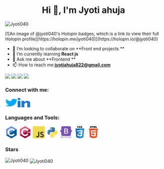 <h1 align="center">Hi 👋, I'm Jyoti ahuja</h1>
<p align="left"> <img src="https://komarev.com/ghpvc/?username=Jyoti040&label=Profile%20views&color=0e75b6&style=flat" alt="Jyoti040" /> </p>
[![An image of @jyoti040's Holopin badges, which is a link to view their full Holopin profile](https://holopin.me/jyoti040)](https://holopin.io/@jyoti040)

- 👯 I’m looking to collaborate on **Front end projects **
- 🌱 I’m currently learning **React js**
- 💬 Ask me about **Frontend **
- 📫 How to reach me **jyotiahuja822@gmail.com**

<div> <a href="https://twitter.com/https://twitter.com/_jyoti040_?t=zd2q6dSMMgp-VBda0adwfQ&s=09" target="_blank"><img src="https://img.shields.io/badge/Twitter-1DA1F2?style=for-the-badge&logo=twitter&logoColor=white" target="_blank"></a>
<a href="https://www.linkedin.com/in/https://www.linkedin.com/in/jyoti-ahuja-331228248?utm_source=share&utm_campaign=share_via&utm_content=profile&utm_medium=android_app" target="_blank"><img src="https://img.shields.io/badge/LinkedIn-0077B5?style=for-the-badge&logo=linkedin&logoColor=white" target="_blank"></a>
<a href="https://github.com/Jyoti040" target="_blank"><img src="https://img.shields.io/badge/GitHub-100000?style=for-the-badge&logo=github&logoColor=white" target="_blank"></a>
<a href = "mailto:jyotiahuja822@gmail.com"><img src="https://img.shields.io/badge/-Gmail-%23333?style=for-the-badge&logo=gmail&logoColor=white" target="_blank"></a>
</div><h3 align="left">Connect with me:</h3>
<p align="left">
<a href="https://twitter.com/https://twitter.com/_jyoti040_?t=zd2q6dSMMgp-VBda0adwfQ&s=09" target="blank"><img align="center" src="https://raw.githubusercontent.com/teamedwardforever/Readme-Generator/71f25dd8b98329b168142a6b782a107b75eab178/svg/Social/twitter.svg" alt="https://twitter.com/_jyoti040_?t=zd2q6dSMMgp-VBda0adwfQ&s=09" height="30" width="40" /></a><a href="https://linkedin.com/in/https://www.linkedin.com/in/jyoti-ahuja-331228248?utm_source=share&utm_campaign=share_via&utm_content=profile&utm_medium=android_app" target="blank"><img align="center" src="https://raw.githubusercontent.com/teamedwardforever/Readme-Generator/71f25dd8b98329b168142a6b782a107b75eab178/svg/Social/linked-in-alt.svg" alt="https://www.linkedin.com/in/jyoti-ahuja-331228248?utm_source=share&utm_campaign=share_via&utm_content=profile&utm_medium=android_app" height="30" width="40" /></a></p>

<h3 align="left">Languages and Tools:</h3>
<p align="left">
<img src="https://raw.githubusercontent.com/teamedwardforever/Readme-Generator/71f25dd8b98329b168142a6b782a107b75eab178/svg/Skills/Languages/c-original.svg" alt="C" width="40" height="40"/>
<img src="https://raw.githubusercontent.com/teamedwardforever/Readme-Generator/71f25dd8b98329b168142a6b782a107b75eab178/svg/Skills/Languages/cplusplus-original.svg" alt="CPP" width="40" height="40"/>
<img src="https://raw.githubusercontent.com/teamedwardforever/Readme-Generator/71f25dd8b98329b168142a6b782a107b75eab178/svg/Skills/Languages/javascript-original.svg" alt="Javascript" width="40" height="40"/>
<img src="https://raw.githubusercontent.com/teamedwardforever/Readme-Generator/71f25dd8b98329b168142a6b782a107b75eab178/svg/Skills/Languages/python-original.svg" alt="Python" width="40" height="40"/>
<img src="https://raw.githubusercontent.com/teamedwardforever/Readme-Generator/71f25dd8b98329b168142a6b782a107b75eab178/svg/Skills/Frontend/bootstrap-plain-wordmark.svg" alt="Bootstrap" width="40" height="40"/>
<img src="https://raw.githubusercontent.com/teamedwardforever/Readme-Generator/71f25dd8b98329b168142a6b782a107b75eab178/svg/Skills/Frontend/css3-original-wordmark.svg" alt="Css" width="40" height="40"/>
<img src="https://raw.githubusercontent.com/teamedwardforever/Readme-Generator/71f25dd8b98329b168142a6b782a107b75eab178/svg/Skills/Frontend/html5-original-wordmark.svg" alt="HTML" width="40" height="40"/>
</p>

<h3 align="left">Stars</h3>
<img align="left" height="180em" src="https://github-readme-stats.vercel.app/api/top-langs/?username=Jyoti040&layout=compact&theme=" alt=Jyoti040 />

<p>&nbsp;<img align="center" height="180em" src="https://github-readme-stats.vercel.app/api?username=Jyoti040&show_icons=true&locale=en&theme=" alt="Jyoti040" /></p>
